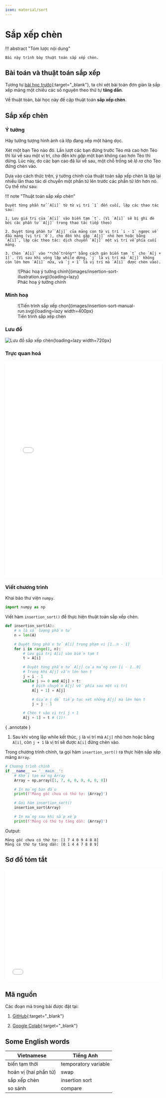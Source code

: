 ```yaml
---
icon: material/sort
---
```


# Sắp xếp chèn

!!! abstract "Tóm lược nội dung"

    Bài này trình bày thuật toán sắp xếp chèn.

## Bài toán và thuật toán sắp xếp

Tương tự [bài học trước](./selection-sort.md#bai-toan-va-thuat-toan-sap-xep){:target="_blank"}, ta chỉ xét bài toán đơn giản là sắp xếp mảng một chiều các số nguyên theo thứ tự **tăng dần**.

Về thuật toán, bài học này đề cập thuật toán **sắp xếp chèn**.

## Sắp xếp chèn

### Ý tưởng

Hãy tưởng tượng hình ảnh cả lớp đang xếp một hàng dọc.

Xét một bạn Tèo nào đó. Lần lượt các bạn đứng trước Tèo mà cao hơn Tèo thì lùi về sau một vị trí, cho đến khi *gặp* một bạn không cao hơn Tèo thì dừng. Lúc này, do các bạn cao đã lùi về sau, một chỗ trống sẽ *lộ ra* cho Tèo đứng chèn vào.   

Dựa vào cách thức trên, ý tưởng chính của thuật toán sắp xếp chèn là lặp lại nhiều lần thao tác di chuyển một phần tử lên trước các phần tử lớn hơn nó. Cụ thể như sau:


!!! note "Thuật toán sắp xếp chèn"

    Duyệt từng phần tử `A[i]` từ từ vị trí `1` đến cuối, lặp các thao tác sau:

    1. Lưu giá trị của `A[i]` vào biến tạm `t`. (Vì `A[i]` sẽ bị ghi đè bởi các phần tử `A[j]` trong thao tác tiếp theo)
    
    2. Duyệt từng phần tử `A[j]` của mảng con từ vị trí `i - 1` ngược về đầu mảng (vị trí `0`), cho đến khi gặp `A[j]` nhỏ hơn hoặc bằng `A[i]`, lặp các theo tác: dịch chuyển `A[j]` một vị trí về phía cuối mảng.
    
    3. Chèn `A[i]` vào "*chỗ trống*" bằng cách gán biến tạm `t` cho `A[j + 1]`. (Vì sau khi vòng lặp while dừng, `j` là vị trí mà `A[j]` không còn lớn hơn `A[i]` nữa, và `j + 1` là vị trí mà `A[i]` được chèn vào).

<figure markdown="span">
![Phác hoạ ý tưởng chính](images/insertion-sort-illustration.svg){loading=lazy}
<figcaption>Phác hoạ ý tưởng chính</figcaption>
</figure>

### Minh hoạ

<figure markdown="span">
![Tiến trình sắp xếp chọn](images/insertion-sort-manual-run.svg){loading=lazy width=400px}
<figcaption>Tiến trình sắp xếp chèn</figcaption>
</figure>

### Lưu đồ

![Lưu đồ sắp xếp chèn](images/insertion-sort-flowchart.svg){loading=lazy width=720px}

### Trực quan hoá

<div>
    <iframe width="100%" height="690px" frameBorder=0 src="../visualize/insertion-sort.html"></iframe>
</div>   

### Viết chương trình

Khai báo thư viện `numpy`.

```py linenums="1"
import numpy as np
```

Viết hàm `insertion_sort()` để thực hiện thuật toán sắp xếp chèn.

```py linenums="4"
def insertion_sort(A):
    # n là số lượng phần tử
    n = len(A)

    # Duyệt từng phần tử A[i] trong phạm vi [1..n - 1]
    for i in range(1, n):
        # Lưu giá trị A[i] vào biến tạm t
        t = A[i]

        # Duyệt từng phần tử A[j] của mảng con [i - 1..0]
        # Trong khi A[j] vẫn lớn hơn t
        j = i - 1
        while j >= 0 and A[j] > t:
            # Dịch chuyển A[j] về phía sau một vị trí
            A[j + 1] = A[j]

            # Giảm j để tiếp tục xét những A[j] mà lớn hơn t
            j = j - 1

        # Chèn t vào vị trí j + 1
        A[j + 1] = t # (1)!
```
{ .annotate }

1.  Sau khi vòng lặp while kết thúc, `j` là vị trí mà `A[j]` nhỏ hơn hoặc bằng `A[i]`, còn `j + 1` là vị trí sẽ được `A[i]` đứng chèn vào.

Trong chương trình chính, ta gọi hàm `insertion_sort()` ra thực hiện sắp xếp mảng `Array`.

```py linenums="27"
# Chương trình chính
if __name__ == '__main__':
    # Khởi tạo mảng Array
    Array = np.array([1, 7, 4, 0, 9, 4, 8, 8])

    # In mảng ban đầu
    print(f'Mảng gốc chưa có thứ tự: {Array}')

    # Gọi hàm insertion_sort()
    insertion_sort(Array)

    # In mảng sau khi sắp xếp
    print(f'Mảng có thứ tự tăng dần: {Array}')
```

Output:

```pycon
Mảng gốc chưa có thứ tự: [1 7 4 0 9 4 8 8]
Mảng có thứ tự tăng dần: [0 1 4 4 7 8 8 9]
```

## Sơ đồ tóm tắt

<div>
    <iframe style="width: 100%; height: 360px" frameBorder=0 src="../mindmaps/insertion-sort.html">Sơ đồ tóm tắt</iframe>
</div>

## Mã nguồn

Các đoạn mã trong bài được đặt tại:

1. [GitHub](https://github.com/vtchitruong/gdpt-2018/blob/main/grade-11/topic-f2/insertion-sort.py){:target="_blank"}

2. [Google Colab](https://colab.research.google.com/drive/1zkDywixSi1Le7XikA4njlg72Kpz5E7dY?usp=sharing){:target="_blank"}

## Some English words

| Vietnamese | Tiếng Anh | 
| --- | --- |
| biến tạm thời | temporatory variable |
| hoán vị (hai phần tử) | swap |
| sắp xếp chèn | insertion sort |
| so sánh | compare |